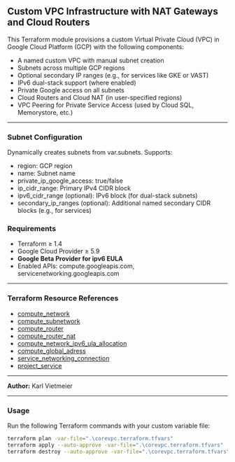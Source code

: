 ## Custom VPC Infrastructure with NAT Gateways and Cloud Routers

This Terraform module provisions a custom Virtual Private Cloud (VPC) in Google Cloud Platform (GCP) with the following components:

- A named custom VPC with manual subnet creation
- Subnets across multiple GCP regions
- Optional secondary IP ranges (e.g., for services like GKE or VAST)
- IPv6 dual-stack support (where enabled)
- Private Google access on all subnets
- Cloud Routers and Cloud NAT (in user-specified regions)
- VPC Peering for Private Service Access (used by Cloud SQL, Memorystore, etc.)

---

### Subnet Configuration

Dynamically creates subnets from var.subnets.
Supports:

- region: GCP region
- name: Subnet name
- private_ip_google_access: true/false
- ip_cidr_range: Primary IPv4 CIDR block
- ipv6_cidr_range (optional): IPv6 block (for dual-stack subnets)
- secondary_ip_ranges (optional): Additional named secondary CIDR blocks (e.g., for services)

### Requirements

- Terraform ≥ 1.4
- Google Cloud Provider ≥ 5.9
- **Google Beta Provider for ipv6 EULA**
- Enabled APIs: compute.googleapis.com, servicenetworking.googleapis.com

---

### Terraform Resource References

- [compute_network](https://registry.terraform.io/providers/hashicorp/google/latest/docs/resources/compute_network)
- [compute_subnetwork](https://registry.terraform.io/providers/hashicorp/google/latest/docs/resources/compute_subnetwork)
- [compute_router](https://registry.terraform.io/providers/hashicorp/google/latest/docs/resources/compute_router)
- [compute_router_nat](https://registry.terraform.io/providers/hashicorp/google/latest/docs/resources/compute_router_nat)
- [compute_network_ipv6_ula_allocation](https://registry.terraform.io/providers/hashicorp/google/latest/docs/resources/compute_network_ipv6_ula_allocation)
- [compute_global_adress](https://registry.terraform.io/providers/hashicorp/google/latest/docs/resources/compute_global_adress)
- [service_networking_connection](https://registry.terraform.io/providers/hashicorp/google/latest/docs/resources/service_networking_connection)
- [project_service](https://registry.terraform.io/providers/hashicorp/google/latest/docs/resources/project_service)

---

**Author:** Karl Vietmeier  

---

### Usage

Run the following Terraform commands with your custom variable file:

```bash
terraform plan -var-file=".\corevpc.terraform.tfvars"
terraform apply --auto-approve -var-file=".\corevpc.terraform.tfvars"
terraform destroy --auto-approve -var-file=".\corevpc.terraform.tfvars"
```

